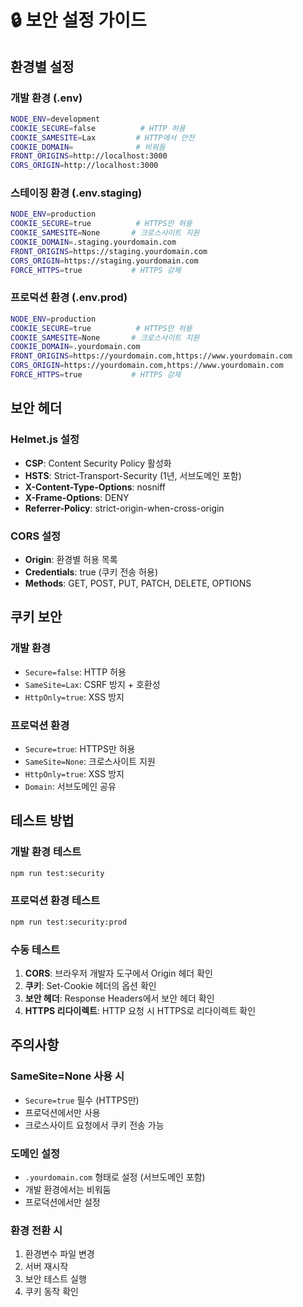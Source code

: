 # 🔒 보안 설정 가이드

## 환경별 설정

### 개발 환경 (.env)

```bash
NODE_ENV=development
COOKIE_SECURE=false          # HTTP 허용
COOKIE_SAMESITE=Lax         # HTTP에서 안전
COOKIE_DOMAIN=              # 비워둠
FRONT_ORIGINS=http://localhost:3000
CORS_ORIGIN=http://localhost:3000
```

### 스테이징 환경 (.env.staging)

```bash
NODE_ENV=production
COOKIE_SECURE=true          # HTTPS만 허용
COOKIE_SAMESITE=None       # 크로스사이트 지원
COOKIE_DOMAIN=.staging.yourdomain.com
FRONT_ORIGINS=https://staging.yourdomain.com
CORS_ORIGIN=https://staging.yourdomain.com
FORCE_HTTPS=true           # HTTPS 강제
```

### 프로덕션 환경 (.env.prod)

```bash
NODE_ENV=production
COOKIE_SECURE=true          # HTTPS만 허용
COOKIE_SAMESITE=None       # 크로스사이트 지원
COOKIE_DOMAIN=.yourdomain.com
FRONT_ORIGINS=https://yourdomain.com,https://www.yourdomain.com
CORS_ORIGIN=https://yourdomain.com,https://www.yourdomain.com
FORCE_HTTPS=true           # HTTPS 강제
```

## 보안 헤더

### Helmet.js 설정

- **CSP**: Content Security Policy 활성화
- **HSTS**: Strict-Transport-Security (1년, 서브도메인 포함)
- **X-Content-Type-Options**: nosniff
- **X-Frame-Options**: DENY
- **Referrer-Policy**: strict-origin-when-cross-origin

### CORS 설정

- **Origin**: 환경별 허용 목록
- **Credentials**: true (쿠키 전송 허용)
- **Methods**: GET, POST, PUT, PATCH, DELETE, OPTIONS

## 쿠키 보안

### 개발 환경

- `Secure=false`: HTTP 허용
- `SameSite=Lax`: CSRF 방지 + 호환성
- `HttpOnly=true`: XSS 방지

### 프로덕션 환경

- `Secure=true`: HTTPS만 허용
- `SameSite=None`: 크로스사이트 지원
- `HttpOnly=true`: XSS 방지
- `Domain`: 서브도메인 공유

## 테스트 방법

### 개발 환경 테스트

```bash
npm run test:security
```

### 프로덕션 환경 테스트

```bash
npm run test:security:prod
```

### 수동 테스트

1. **CORS**: 브라우저 개발자 도구에서 Origin 헤더 확인
2. **쿠키**: Set-Cookie 헤더의 옵션 확인
3. **보안 헤더**: Response Headers에서 보안 헤더 확인
4. **HTTPS 리다이렉트**: HTTP 요청 시 HTTPS로 리다이렉트 확인

## 주의사항

### SameSite=None 사용 시

- `Secure=true` 필수 (HTTPS만)
- 프로덕션에서만 사용
- 크로스사이트 요청에서 쿠키 전송 가능

### 도메인 설정

- `.yourdomain.com` 형태로 설정 (서브도메인 포함)
- 개발 환경에서는 비워둠
- 프로덕션에서만 설정

### 환경 전환 시

1. 환경변수 파일 변경
2. 서버 재시작
3. 보안 테스트 실행
4. 쿠키 동작 확인

